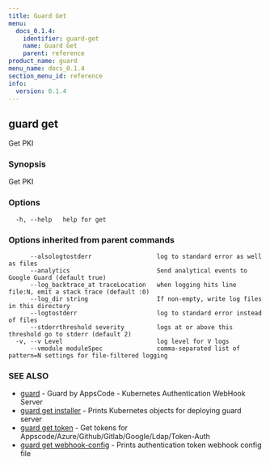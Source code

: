 ```yaml
---
title: Guard Get
menu:
  docs_0.1.4:
    identifier: guard-get
    name: Guard Get
    parent: reference
product_name: guard
menu_name: docs_0.1.4
section_menu_id: reference
info:
  version: 0.1.4
---
```


## guard get

Get PKI

### Synopsis

Get PKI

### Options

```
  -h, --help   help for get
```

### Options inherited from parent commands

```
      --alsologtostderr                  log to standard error as well as files
      --analytics                        Send analytical events to Google Guard (default true)
      --log_backtrace_at traceLocation   when logging hits line file:N, emit a stack trace (default :0)
      --log_dir string                   If non-empty, write log files in this directory
      --logtostderr                      log to standard error instead of files
      --stderrthreshold severity         logs at or above this threshold go to stderr (default 2)
  -v, --v Level                          log level for V logs
      --vmodule moduleSpec               comma-separated list of pattern=N settings for file-filtered logging
```

### SEE ALSO

* [guard](/docs/0.1.4/reference/guard)	 - Guard by AppsCode - Kubernetes Authentication WebHook Server
* [guard get installer](/docs/0.1.4/reference/guard_get_installer)	 - Prints Kubernetes objects for deploying guard server
* [guard get token](/docs/0.1.4/reference/guard_get_token)	 - Get tokens for Appscode/Azure/Github/Gitlab/Google/Ldap/Token-Auth
* [guard get webhook-config](/docs/0.1.4/reference/guard_get_webhook-config)	 - Prints authentication token webhook config file

